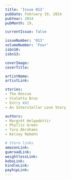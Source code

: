 ```yaml
---
title: 'Issue 013'
pubDate: February 19, 2014
pubYear: 2014
pubMonth: 19,

currentIssue: false

issueNumber: '013'
volumeNumber: 'Four'
isbn10:
isbn13:

coverImage:
coverTitle:

artistName:
artistLink:

stories: 
- The Rescue
- Violetta Brun
- Entry #92
- An Interstellar Love Story

authors: 
- Margrét Helgadóttir
- Phyllis Green
- Tara Abrahams
- Kelsey Rebehn

# Store links
amazonLink: 
gumroadLink: 
weightlessLink: 
koboLink:
kindleLink: 
payhipLink: 
---
```


        